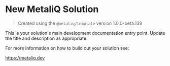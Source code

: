 # New MetaliQ Solution

> Created using the `@metaliq/template` version 1.0.0-beta.139

This is your solution's main development documentation entry point. Update the title and description as appropriate.

For more information on how to build out your solution see:

https://metaliq.dev
